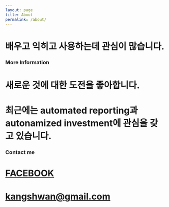 ```yaml
---
layout: page
title: About
permalink: /about/
---
```


# 배우고 익히고 사용하는데 관심이 많습니다.

### More Information

# 새로운 것에 대한 도전을 좋아합니다. 
# 최근에는 automated reporting과 autonamized investment에 관심을 갖고 있습니다.

### Contact me

# [FACEBOOK](https://www.facebook.com/5h4ne?ref=bookmarks "facebook")

# [kangshwan@gmail.com](mailto:kangshwan@gmail.com)
